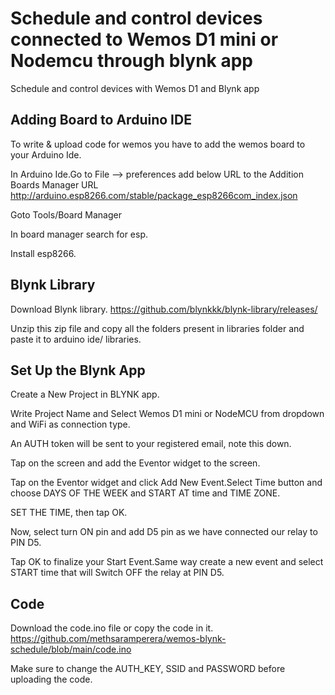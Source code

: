 # Schedule and control devices connected to Wemos D1 mini or Nodemcu through blynk app
Schedule and control devices with Wemos D1 and Blynk app

Adding Board to Arduino IDE
-----------------------------------------
To write & upload code for wemos you have to add the wemos board to your Arduino Ide.

In Arduino Ide.Go to File --> preferences add below URL to the Addition Boards Manager URL
http://arduino.esp8266.com/stable/package_esp8266com_index.json

Goto Tools/Board Manager

In board manager search for esp.

Install esp8266.

Blynk Library
-----------------------------------------
Download Blynk library.  https://github.com/blynkkk/blynk-library/releases/

Unzip this zip file and copy all the folders present in libraries folder and paste it to arduino ide/ libraries.

Set Up the Blynk App
-----------------------------------------
Create a New Project in BLYNK app.

Write Project Name and Select Wemos D1 mini or NodeMCU from dropdown and WiFi as connection type.

An AUTH token will be sent to your registered email, note this down.

Tap on the screen and add the Eventor widget to the screen.

Tap on the Eventor widget and click Add New Event.Select Time button and choose DAYS OF THE WEEK and START AT time and TIME ZONE.

SET THE TIME, then tap OK.

Now, select turn ON pin and add D5 pin as we have connected our relay to PIN D5.

Tap OK to finalize your Start Event.Same way create a new event and select START time that will Switch OFF the relay at PIN D5.

Code
-----------------------------------------
Download the code.ino file or copy the code in it.  https://github.com/methsaramperera/wemos-blynk-schedule/blob/main/code.ino

Make sure to change the AUTH_KEY, SSID and PASSWORD before uploading the code.
